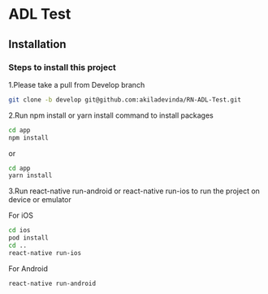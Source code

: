 # ADL Test

## Installation

### Steps to install this project

1.Please take a pull from Develop branch

```sh
git clone -b develop git@github.com:akiladevinda/RN-ADL-Test.git
```

2.Run npm install or yarn install command to install packages

```sh
cd app
npm install
```

or

```sh
cd app
yarn install
```


3.Run react-native run-android or react-native run-ios to run the project on device or emulator

For iOS

```sh
cd ios
pod install
cd ..
react-native run-ios
```

For Android

```sh
react-native run-android
```
